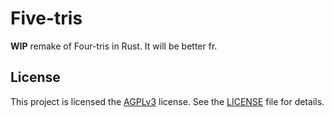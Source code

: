 # Five-tris
**WIP** remake of Four-tris in Rust. It will be better fr.

## License
This project is licensed the [AGPLv3](https://choosealicense.com/licenses/agpl-3.0/) license. See the [LICENSE](LICENSE) file for details.
